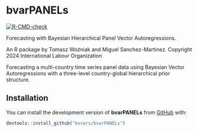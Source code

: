 
# bvarPANELs

<!-- badges: start -->

[![R-CMD-check](https://github.com/bsvars/bvarPANELs/actions/workflows/R-CMD-check.yaml/badge.svg)](https://github.com/bsvars/bvarPANELs/actions/workflows/R-CMD-check.yaml)
<!-- badges: end -->

Forecasting with Bayesian Hierarchical Panel Vector Autoregressions.

An R package by Tomasz Woźniak and Miguel Sanchez-Martinez. Copyright
2024 International Labour Organization

Forecasting a multi-country time series panel data using Bayesian Vector
Autoregressions with a three-level country-global hierarchical prior
structure.

## Installation

You can install the development version of **bvarPANELs** from
[GitHub](https://github.com/) with:

``` r
devtools::install_github("bsvars/bvarPANELs")
```

